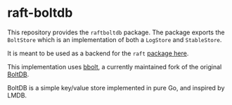 raft-boltdb
===========

This repository provides the `raftboltdb` package. The package exports the
`BoltStore` which is an implementation of both a `LogStore` and `StableStore`.

It is meant to be used as a backend for the `raft` [package
here](https://github.com/hashicorp/raft).

This implementation uses [bbolt](https://github.com/etcd-io/bbolt), a currently
maintained fork of the original [BoltDB](https://github.com/boltdb/bolt).

BoltDB is a simple key/value store implemented in pure Go, and inspired by LMDB.
